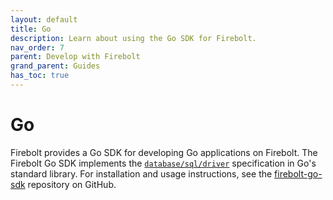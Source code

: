 ```yaml
---
layout: default
title: Go
description: Learn about using the Go SDK for Firebolt.
nav_order: 7
parent: Develop with Firebolt
grand_parent: Guides
has_toc: true
---
```


# Go

Firebolt provides a Go SDK for developing Go applications on Firebolt. The Firebolt Go SDK implements the [`database/sql/driver`](https://pkg.go.dev/database/sql) specification in Go's standard library. For installation and usage instructions, see the [firebolt-go-sdk](https://github.com/firebolt-db/firebolt-go-sdk) repository on GitHub.
